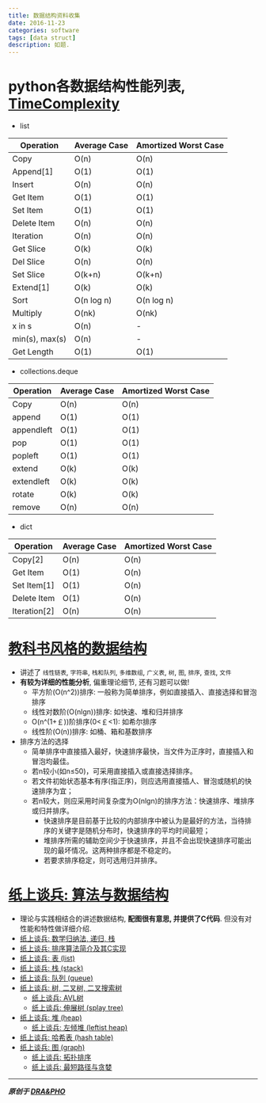 ```yaml
---
title: 数据结构资料收集
date: 2016-11-23
categories: software
tags: [data struct]
description: 如题.
---
```



# python各数据结构性能列表, [TimeComplexity](https://wiki.python.org/moin/TimeComplexity)
- list

Operation      | Average Case | Amortized Worst Case
-------------- | ------------ | --------------------
Copy           | O(n)         | O(n)
Append[1]      | O(1)         | O(1)
Insert         | O(n)         | O(n)
Get Item       | O(1)         | O(1)
Set Item       | O(1)         | O(1)
Delete Item    | O(n)         | O(n)
Iteration      | O(n)         | O(n)
Get Slice      | O(k)         | O(k)
Del Slice      | O(n)         | O(n)
Set Slice      | O(k+n)       | O(k+n)
Extend[1]      | O(k)         | O(k)
Sort           | O(n log n)   | O(n log n)
Multiply       | O(nk)        | O(nk)
x in s         | O(n)         | -
min(s), max(s) | O(n)         | -
Get Length     | O(1)         | O(1)

- collections.deque

Operation  | Average Case | Amortized Worst Case
---------- | ------------ | --------------------
Copy       | O(n)         | O(n)
append     | O(1)         | O(1)
appendleft | O(1)         | O(1)
pop        | O(1)         | O(1)
popleft    | O(1)         | O(1)
extend     | O(k)         | O(k)
extendleft | O(k)         | O(k)
rotate     | O(k)         | O(k)
remove     | O(n)         | O(n)

- dict

Operation    | Average Case | Amortized Worst Case
------------ | ------------ | --------------------
Copy[2]      | O(n)         | O(n)
Get Item     | O(1)         | O(n)
Set Item[1]  | O(1)         | O(n)
Delete Item  | O(1)         | O(n)
Iteration[2] | O(n)         | O(n)


# [教科书风格的数据结构](http://sjjp.tjuci.edu.cn/sjjg/datastructure/ds/web/gailun/gailun1.1.1b.htm)
- 讲述了 `线性链表`, `字符串`, `栈和队列`, `多维数组`, `广义表`, `树`, `图`, `排序`, `查找`, `文件`
- **有较为详细的性能分析**, 偏重理论细节, 还有习题可以做!
  - 平方阶(O(n^2))排序: 一般称为简单排序，例如直接插入、直接选择和冒泡排序
  - 线性对数阶(O(nlgn))排序: 如快速、堆和归并排序
  - O(n^(1+￡))阶排序(0<￡<1): 如希尔排序
  - 线性阶(O(n))排序: 如桶、箱和基数排序
- 排序方法的选择
  - 简单排序中直接插入最好，快速排序最快，当文件为正序时，直接插入和冒泡均最佳。
  - 若n较小(如n≤50)，可采用直接插入或直接选择排序。
  - 若文件初始状态基本有序(指正序)，则应选用直接插人、冒泡或随机的快速排序为宜；
  - 若n较大，则应采用时间复杂度为O(nlgn)的排序方法：快速排序、堆排序或归并排序。
    - 快速排序是目前基于比较的内部排序中被认为是最好的方法，当待排序的关键字是随机分布时，快速排序的平均时间最短；
    - 堆排序所需的辅助空间少于快速排序，并且不会出现快速排序可能出现的最坏情况。这两种排序都是不稳定的。
    - 若要求排序稳定，则可选用归并排序。


# [纸上谈兵: 算法与数据结构](http://www.cnblogs.com/vamei/archive/2013/03/22/2974052.html)
- 理论与实践相结合的讲述数据结构, **配图很有意思, 并提供了C代码**. 但没有对性能和特性做详细介绍.
- [纸上谈兵: 数学归纳法, 递归, 栈](http://www.cnblogs.com/vamei/archive/2013/03/30/2989930.html)
- [纸上谈兵: 排序算法简介及其C实现](http://www.cnblogs.com/vamei/archive/2013/03/12/2948847.html)
- [纸上谈兵: 表 (list)](http://www.cnblogs.com/vamei/archive/2013/03/14/2958940.html)
- [纸上谈兵: 栈 (stack)](http://www.cnblogs.com/vamei/archive/2013/03/14/2960201.html)
- [纸上谈兵: 队列 (queue)](http://www.cnblogs.com/vamei/archive/2013/03/15/2961729.html)
- [纸上谈兵: 树, 二叉树, 二叉搜索树](http://www.cnblogs.com/vamei/archive/2013/03/17/2962290.html)
  - [纸上谈兵: AVL树](http://www.cnblogs.com/vamei/archive/2013/03/21/2964092.html)
  - [纸上谈兵: 伸展树 (splay tree)](http://www.cnblogs.com/vamei/archive/2013/03/24/2976545.html)
- [纸上谈兵: 堆 (heap)](http://www.cnblogs.com/vamei/archive/2013/03/20/2966612.html)
  - [纸上谈兵: 左倾堆 (leftist heap)](http://www.cnblogs.com/vamei/archive/2013/04/19/2978555.html)
- [纸上谈兵: 哈希表 (hash table)](http://www.cnblogs.com/vamei/archive/2013/03/24/2970339.html)
- [纸上谈兵: 图 (graph)](http://www.cnblogs.com/vamei/p/3113912.html)
  - [纸上谈兵: 拓扑排序](http://www.cnblogs.com/vamei/p/3232432.html)
  - [纸上谈兵: 最短路径与贪婪](http://www.cnblogs.com/vamei/p/3604629.html)


----------

***原创于 [DRA&PHO](https://draapho.github.io/)***